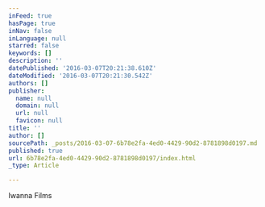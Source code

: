 ```yaml
---
inFeed: true
hasPage: true
inNav: false
inLanguage: null
starred: false
keywords: []
description: ''
datePublished: '2016-03-07T20:21:38.610Z'
dateModified: '2016-03-07T20:21:30.542Z'
authors: []
publisher:
  name: null
  domain: null
  url: null
  favicon: null
title: ''
author: []
sourcePath: _posts/2016-03-07-6b78e2fa-4ed0-4429-90d2-8781898d0197.md
published: true
url: 6b78e2fa-4ed0-4429-90d2-8781898d0197/index.html
_type: Article

---
```

Iwanna Films